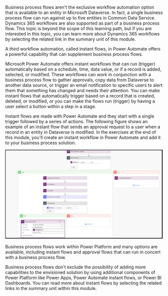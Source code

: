 Business process flows aren't the exclusive workflow automation option
that is available to an entity in Microsoft Dataverse. In fact, a single
business process flow can run against up to five entities in Common Data
Service. Dynamics 365 workflows are also supported as part of a business
process flow. This topic is beyond the scope of this learning path, but
if you are interested in this topic, you can learn more about Dynamics 365
workflows by selecting the related link in the summary unit of this module.

A third workflow automation, called instant flows, in Power Automate offers
a powerful capability that can supplement business process flows.

Microsoft Power Automate offers instant workflows that can run (trigger)
automatically based on a schedule, time, data value, or if a
record is added, selected, or modified. These workflows can work in
conjunction with a business process flow to gather approvals, copy data
from Dataverse to another data source, or trigger an email
notification to specific users to alert them that something has changed and
needs their attention. You can make instant flows that automatically
trigger based on a record that is created, deleted, or modified, or you can
make the flows run (trigger) by having a user select a button within a step in a stage.

Instant flows are made with Power Automate and they start with a single
trigger followed by a series of actions. The following figure shows an example of an instant flow
that sends an approval request to a user when a record in an entity in
Dataverse is modified. In the exercises at the end of this module, you'll create an
instant workflow in Power Automate and add it to your business process solution.

![Complex instant flow with two sets of If yes and If no conditions.](../media/4-complex-instant-flow.png)

Business process flows work within Power Platform and
many options are available, including instant flows and approval flows that
can run in concert with a business process flow.

Business process flows don't exclude the possibility of adding
more capabilities to the envisioned solution by using
additional components of Power Platform like Power Apps, Power
Automate instant flows, or Power BI Dashboards. You can read more about
instant flows by selecting the related links in the summary unit within
this module.
